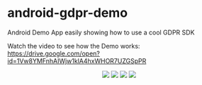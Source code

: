 # android-gdpr-demo
Android Demo App easily showing how to use a cool GDPR SDK

Watch the video to see how the Demo works:
https://drive.google.com/open?id=1Vw8YMFnhAIWjw1klA4hxWHOR7UZGSpPR

<p align="center">
  <img src="gdpr_demo_1.png"/>
  <img src="gdpr_demo_2.png"/>
  <img src="gdpr_demo_3.png"/>
  <img src="gdpr_demo_4.png"/>
</p>
